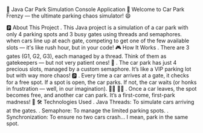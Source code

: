 🚗 Java Car Park Simulation  Console Application 🚗
Welcome to Car Park Frenzy — the ultimate parking chaos simulator! 😄

🅿️ About This Project
. This Java project is a simulation of a car park with only 4 parking spots and 3 busy gates using  threads and semaphores. when cars line up at each gate, competing to get one of the few available slots — it's like rush hour, but in your code!
🎮 How It Works
. There are 3 gates (G1, G2, G3), each managed by a thread. Think of them as gatekeepers — but not very patient ones! 🚧
. The car park has just 4 precious slots, managed by a custom semaphore. It’s like a VIP parking lot but with way more chaos! 🅿️
. Every time a car arrives at a gate, it checks for a free spot. If a spot is open, the car parks. If not, the car waits (or honks in frustration — well, in our imagination). 🚙💨
🚙💨
. Once a car leaves, the spot becomes free, and another car can park. It’s a first-come, first-park madness! 🏁
🛠️ Technologies Used
. Java Threads: To simulate cars arriving at the gates.
. Semaphore: To manage the limited parking spots.
. Synchronization: To ensure no two cars crash... I mean, park in the same spot.
